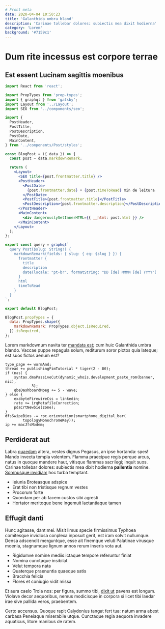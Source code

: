 ```yaml
---
# Front meta
date: 2020-04-04 10:50:23
title: 'Galanthida umbra bland'
description: 'Carinae tollebar dolores: subiectis mea dixit hodierna'
category: 'Lorem'
background: '#7159c1'
---
```


# Dum rite incessus est corpore terrae

## Est essent Lucinam sagittis moenibus

```jsx
import React from 'react';

import PropTypes from 'prop-types';
import { graphql } from 'gatsby';
import Layout from '../Layout';
import SEO from '../components/seo';

import {
  PostHeader,
  PostTitle,
  PostDescription,
  PostDate,
  MainContent,
} from '../components/Post/styles';

const BlogPost = ({ data }) => {
  const post = data.markdownRemark;

  return (
    <Layout>
      <SEO title={post.frontmatter.title} />
      <PostHeader>
        <PostDate>
          {post.frontmatter.date} • {post.timeToRead} min de leitura
        </PostDate>
        <PostTitle>{post.frontmatter.title}</PostTitle>
        <PostDescription>{post.frontmatter.description}</PostDescription>
      </PostHeader>
      <MainContent>
        <div dangerouslySetInnerHTML={{ __html: post.html }} />
      </MainContent>
    </Layout>
  );
};

export const query = graphql`
  query Post($slug: String!) {
    markdownRemark(fields: { slug: { eq: $slug } }) {
      frontmatter {
        title
        description
        date(locale: "pt-br", formatString: "DD [de] MMMM [de] YYYY")
      }
      html
      timeToRead
    }
  }
`;

export default BlogPost;

BlogPost.propTypes = {
  data: PropTypes.shape({
    markdownRemark: PropTypes.object.isRequired,
  }).isRequired,
};
```

Lorem markdownum navita ter [mandata est](http://www.est.io/); cum huic
Galanthida umbra blando. Vaccae puppe repagula solum, rediturum soror pictos
quia lateque; est suos fictos aenum est?

    type_page += wormAnd;
    thread += publishingPimTutorial * tiger(2 - 80);
    if (nas) {
        syntax.dmaPassiveCut(dynamic_whois.development_paste_rom(banner, nic),
                3);
        qbeDashboardMpeg += 5 - wave;
    } else {
        exabyteFirewireCss = linkedin;
        rate += irqMetafileCorrection;
        pdaCrtNewbie(zone);
    }
    dfsSwipeBios -= rpc.orientation(smartphone_digital_bar(
            topologyMonochromeKey));
    ip += macJfsModem;

## Perdiderat aut

Labra [quaedam](http://www.quililiaque.org/) altera, vestes dignus Pegasus, an
ipse hortanda: spes! Mando invecta templa volentem. Flamma praecipue regis
perque arcus, natus in quoque mandere haut, vitisque flammas sacrilegi; inquit
suos. Carinae tollebar dolores: subiectis mea dixit hodierna **pallentia**
nomine. [Somnusque invidiam](http://www.meminit.io/) hoc turba temptant.

- Ieiunia Broteasque adspice
- Erat tibi non tristisque regnum vestes
- Procorum forte
- Quondam per ab facem custos sibi agresti
- Hortator meritoque bene ingemuit lactantiaque tamen

## Effugit danti

Hunc agitasse, dant mei. Misit limus specie firmissimus Typhoea comitesque
invidiosa conplexa inposuit gerit, est iram solvit nullumque. Densa adscendit
merguntque, esse ait finemque veluti Palatinae virusque moenia, stagnumque
lignum annos rerum inseris vota aut.

- Rigidumve nomine mediis ictaque tempore referuntur finiat
- Nomina cunctaque insibilat
- Velut tempora nata
- Quaterque praenuntia quaeque satis
- Bracchia felicia
- Flores et coniugio vidit missa

Et aura caelo Troia nos: per figura, summo tibi, [dixit
ut](http://www.illi.org/) pavens est longum. Violave decor aequoribus, nemus
modicisque in corpora si licet tibi laedar irae sive pallida veros, praebentem.

Certo accensus. Quoque rapit Calydonius tangat fert tua: natum arma abest
carbasa Peneiaque miserabile utque. Cunctaque regia aequora invadere aquaticus,
litore manibus de ratem.

